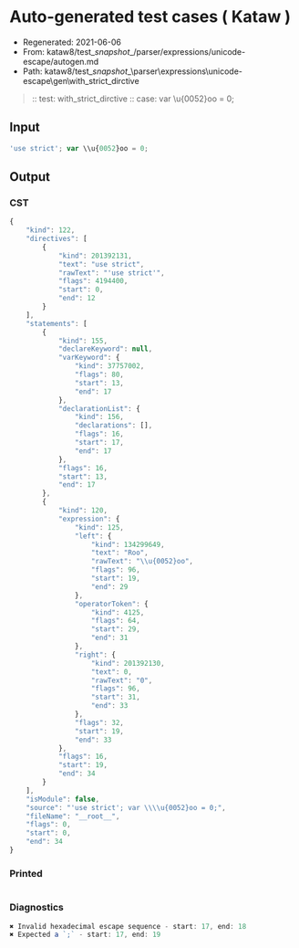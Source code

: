 # Auto-generated test cases ( Kataw )
- Regenerated: 2021-06-06
- From: kataw8/test\__snapshot__/parser/expressions/unicode-escape/autogen.md
- Path: kataw8/test\__snapshot__\parser\expressions\unicode-escape\gen\with_strict_dirctive
> :: test: with_strict_dirctive
> :: case: var \\u{0052}oo = 0;
## Input

`````js
'use strict'; var \\u{0052}oo = 0;
`````
## Output

### CST

```javascript
{
    "kind": 122,
    "directives": [
        {
            "kind": 201392131,
            "text": "use strict",
            "rawText": "'use strict'",
            "flags": 4194400,
            "start": 0,
            "end": 12
        }
    ],
    "statements": [
        {
            "kind": 155,
            "declareKeyword": null,
            "varKeyword": {
                "kind": 37757002,
                "flags": 80,
                "start": 13,
                "end": 17
            },
            "declarationList": {
                "kind": 156,
                "declarations": [],
                "flags": 16,
                "start": 17,
                "end": 17
            },
            "flags": 16,
            "start": 13,
            "end": 17
        },
        {
            "kind": 120,
            "expression": {
                "kind": 125,
                "left": {
                    "kind": 134299649,
                    "text": "Roo",
                    "rawText": "\\u{0052}oo",
                    "flags": 96,
                    "start": 19,
                    "end": 29
                },
                "operatorToken": {
                    "kind": 4125,
                    "flags": 64,
                    "start": 29,
                    "end": 31
                },
                "right": {
                    "kind": 201392130,
                    "text": 0,
                    "rawText": "0",
                    "flags": 96,
                    "start": 31,
                    "end": 33
                },
                "flags": 32,
                "start": 19,
                "end": 33
            },
            "flags": 16,
            "start": 19,
            "end": 34
        }
    ],
    "isModule": false,
    "source": "'use strict'; var \\\\u{0052}oo = 0;",
    "fileName": "__root__",
    "flags": 0,
    "start": 0,
    "end": 34
}
```

### Printed

```javascript

```

### Diagnostics

```javascript
✖ Invalid hexadecimal escape sequence - start: 17, end: 18
✖ Expected a `;` - start: 17, end: 19

```

